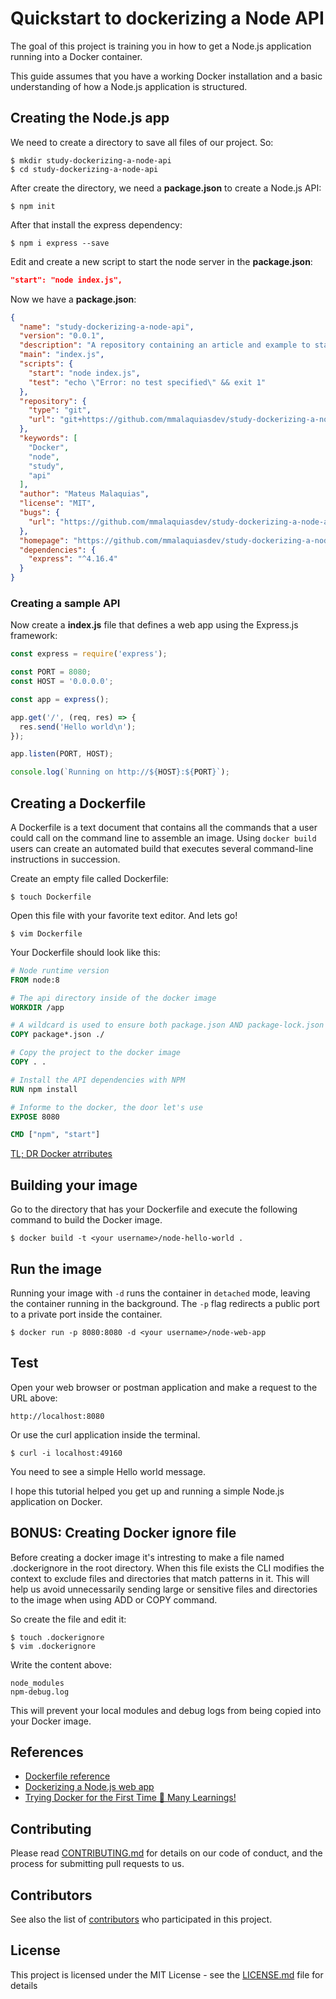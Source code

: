 # Quickstart to dockerizing a Node API

The goal of this project is training you in how to get a Node.js application running into a Docker container.

This guide assumes that you have a working Docker installation and a basic understanding of how a Node.js application is structured.

## Creating the Node.js app

We need to create a directory to save all files of our project. So:

```shell
$ mkdir study-dockerizing-a-node-api
$ cd study-dockerizing-a-node-api
```

After create the directory, we need a **package.json** to create a Node.js API:

```shell
$ npm init
```

After that install the express dependency:

```shell
$ npm i express --save
```

Edit and create a new script to start the node server in the **package.json**:

```json
"start": "node index.js",
```

Now we have a **package.json**:

```json
{
  "name": "study-dockerizing-a-node-api",
  "version": "0.0.1",
  "description": "A repository containing an article and example to start my docker studies",
  "main": "index.js",
  "scripts": {
    "start": "node index.js",
    "test": "echo \"Error: no test specified\" && exit 1"
  },
  "repository": {
    "type": "git",
    "url": "git+https://github.com/mmalaquiasdev/study-dockerizing-a-node-api.git"
  },
  "keywords": [
    "Docker",
    "node",
    "study",
    "api"
  ],
  "author": "Mateus Malaquias",
  "license": "MIT",
  "bugs": {
    "url": "https://github.com/mmalaquiasdev/study-dockerizing-a-node-api/issues"
  },
  "homepage": "https://github.com/mmalaquiasdev/study-dockerizing-a-node-api#readme",
  "dependencies": {
    "express": "^4.16.4"
  }
}
```

### Creating a sample API

Now create a **index.js** file that defines a web app using the Express.js framework:

```javascript
const express = require('express');

const PORT = 8080;
const HOST = '0.0.0.0';

const app = express();

app.get('/', (req, res) => {
  res.send('Hello world\n');
});

app.listen(PORT, HOST);

console.log(`Running on http://${HOST}:${PORT}`);
```

## Creating a Dockerfile

A Dockerfile is a text document that contains all the commands that a user could call on the command line to assemble an image. Using `docker build` users can create an automated build that executes several command-line instructions in succession.

Create an empty file called Dockerfile:

```shell
$ touch Dockerfile
```

Open this file with your favorite text editor. And lets go!

```shell
$ vim Dockerfile
```

Your Dockerfile should look like this:

```Dockerfile
# Node runtime version
FROM node:8

# The api directory inside of the docker image
WORKDIR /app

# A wildcard is used to ensure both package.json AND package-lock.json are copied to the docker image
COPY package*.json ./

# Copy the project to the docker image
COPY . .

# Install the API dependencies with NPM
RUN npm install

# Informe to the docker, the door let's use
EXPOSE 8080

CMD ["npm", "start"]
```

[TL; DR Docker atrributes](https://github.com/mmalaquiasdev/quickstart-dockerizing-a-node-api/blob/master/docker-attributes.md)

## Building your image

Go to the directory that has your Dockerfile and execute the following command to build the Docker image.

```shell
$ docker build -t <your username>/node-hello-world .
```

## Run the image

Running your image with `-d` runs the container in `detached` mode, leaving the container running in the background. The `-p` flag redirects a public port to a private port inside the container.

```shell
$ docker run -p 8080:8080 -d <your username>/node-web-app
```

## Test

Open your web browser or postman application and make a request to the URL above:

```
http://localhost:8080
```

Or use the curl application inside the terminal.

```shell
$ curl -i localhost:49160
```

You need to see a simple Hello world message.

I hope this tutorial helped you get up  and running a simple Node.js application on Docker.

##  BONUS: Creating Docker ignore file

Before creating a docker image it's intresting to make a file named .dockerignore in the root directory. When this file exists the CLI modifies the context to exclude files and directories that match patterns in it. This will help us avoid unnecessarily sending large or sensitive files and directories to the image when using ADD or COPY command.

So create the file and edit it:

```shell
$ touch .dockerignore
$ vim .dockerignore
```

Write the content above:

```
node_modules
npm-debug.log
```

This will prevent your local modules and debug logs from being copied into your Docker image.

## References

- [Dockerfile reference](https://docs.docker.com/engine/reference/builder/#dockerignore-file)
- [Dockerizing a Node.js web app](https://nodejs.org/en/docs/guides/nodejs-docker-webapp/)
- [Trying Docker for the First Time 📖 Many Learnings!](https://www.youtube.com/watch?v=2tvbkCW4OIY)

## Contributing

Please read [CONTRIBUTING.md](https://gist.github.com/PurpleBooth/b24679402957c63ec426) for details on our code of conduct, and the process for submitting pull requests to us.

## Contributors

See also the list of [contributors](https://github.com/mmalaquiasdev/study-dockerizing-a-node-api/graphs/contributors) who participated in this project.

## License

This project is licensed under the MIT License - see the [LICENSE.md](LICENSE.md) file for details
